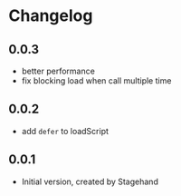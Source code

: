 # Changelog

## 0.0.3
- better performance
- fix blocking load when call multiple time

## 0.0.2
- add `defer` to loadScript

## 0.0.1

- Initial version, created by Stagehand
